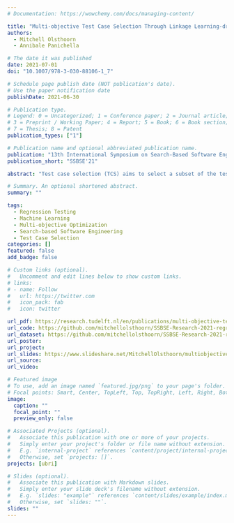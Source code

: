 ```yaml
---
# Documentation: https://wowchemy.com/docs/managing-content/

title: "Multi-objective Test Case Selection Through Linkage Learning-driven Crossover"
authors:
  - Mitchell Olsthoorn
  - Annibale Panichella

# The date it was published
date: 2021-07-01
doi: "10.1007/978-3-030-88106-1_7"

# Schedule page publish date (NOT publication's date).
# Use the paper notification date
publishDate: 2021-06-30

# Publication type.
# Legend: 0 = Uncategorized; 1 = Conference paper; 2 = Journal article;
# 3 = Preprint / Working Paper; 4 = Report; 5 = Book; 6 = Book section;
# 7 = Thesis; 8 = Patent
publication_types: ["1"]

# Publication name and optional abbreviated publication name.
publication: "13th International Symposium on Search-Based Software Engineering"
publication_short: "SSBSE'21"

abstract: "Test case selection (TCS) aims to select a subset of the test suite to run for regression testing. The selection is typically based on past coverage and execution cost data. Researchers have successfully used multi-objective evolutionary algorithms (MOEAs), such as NSGA-II and its variants, to solve the problem. These MOEAs use traditional crossovers to create new candidate solutions during the search. Recent studies in evolutionary computation showed that more effective recombinations can be made by using linkage learning. Inspired by these recent advances in this field, we propose a new variant of NSGA-II, called L2-NSGA, that uses linkage learning to optimize test case selection. In particular, we use an unsupervised clustering algorithm to infer promising patterns among the solutions (sub-test suites). Then, these patterns are used in the next iterations of L2-NSGA to create solutions that contain/preserve these inferred patterns. Our results show that our customizations make NSGA-II more effective for test case selection. Furthermore, the test suite sub-sets generated by L2-NSGA are less expensive and more effective (detect more faults) than those generated by MOEAs used in the literature for regression testing."

# Summary. An optional shortened abstract.
summary: ""

tags:
  - Regression Testing
  - Machine Learning
  - Multi-objective Optimization
  - Search-based Software Engineering
  - Test Case Selection
categories: []
featured: false
add_badge: false

# Custom links (optional).
#   Uncomment and edit lines below to show custom links.
# links:
# - name: Follow
#   url: https://twitter.com
#   icon_pack: fab
#   icon: twitter

url_pdf: https://research.tudelft.nl/en/publications/multi-objective-test-case-selection-through-linkage-learning-driv
url_code: https://github.com/mitchellolsthoorn/SSBSE-Research-2021-regression-linkage-replication
url_dataset: https://github.com/mitchellolsthoorn/SSBSE-Research-2021-regression-linkage-replication
url_poster:
url_project:
url_slides: https://www.slideshare.net/MitchellOlsthoorn/multiobjective-test-case-selection-through-linkage-learningbased-crossover-ssbse21
url_source:
url_video:

# Featured image
# To use, add an image named `featured.jpg/png` to your page's folder.
# Focal points: Smart, Center, TopLeft, Top, TopRight, Left, Right, BottomLeft, Bottom, BottomRight.
image:
  caption: ""
  focal_point: ""
  preview_only: false

# Associated Projects (optional).
#   Associate this publication with one or more of your projects.
#   Simply enter your project's folder or file name without extension.
#   E.g. `internal-project` references `content/project/internal-project/index.md`.
#   Otherwise, set `projects: []`.
projects: [ubri]

# Slides (optional).
#   Associate this publication with Markdown slides.
#   Simply enter your slide deck's filename without extension.
#   E.g. `slides: "example"` references `content/slides/example/index.md`.
#   Otherwise, set `slides: ""`.
slides: ""
---
```

